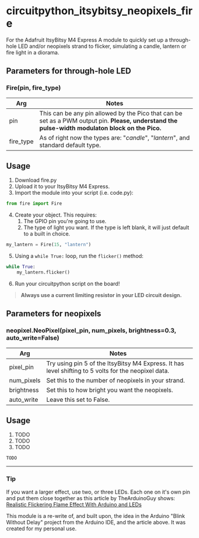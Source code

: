 
# circuitpython_itsybitsy_neopixels_fire
For the Adafruit ItsyBitsy M4 Express
A module to quickly set up a through-hole LED and/or neopixels strand to flicker, simulating a candle, lantern or fire light in a diorama.


## Parameters for through-hole LED
### Fire(pin, fire_type)
| Arg | Notes |
|---- | ----- |
| pin | This can be any pin allowed by the Pico that can be set as a PWM output pin. **Please, understand the pulse-width modulaton block on the Pico.**|
| fire_type | As of right now the types are: "*candle*", "*lantern*", and standard default type. |

## Usage
1. Download fire.py
2. Upload it to your ItsyBitsy M4 Express.
3. Import the module into your script (i.e. code.py):

```python
from fire import Fire
```

4. Create your object. This requires:
    1. The GPIO pin you're going to use.
    2. The type of light you want. If the type is left blank, it will just default to a built in choice.

```python
my_lantern = Fire(15, "lantern")
```

5. Using a `while True:` loop, run the `flicker()` method:

```python
while True:
    my_lantern.flicker()
```
6. Run your circuitpython script on the board!


> **Always use a current limiting resistor in your LED circuit design.**


## Parameters for neopixels
### neopixel.NeoPixel(pixel_pin, num_pixels, brightness=0.3, auto_write=False)
| Arg | Notes |
| ---- | ----- |
| pixel_pin | Try using pin 5 of the ItsyBitsy M4 Express. It has level shifting to 5 volts for the neopixel data.|
| num_pixels | Set this to the number of neopixels in your strand. |
| brightness | Set this to how bright you want the neopixels. |
| auto_write | Leave this set to False. |


## Usage
1. TODO
2. TODO
3. TODO

```python
TODO
```
---
### Tip
If you want a larger effect, use two, or three LEDs. Each one on it's own pin and put them close together as this article by TheArduinoGuy shows:  
[Realistic Flickering Flame Effect With Arduino and LEDs](https://www.instructables.com/Realistic-Fire-Effect-with-Arduino-and-LEDs/)

This module is a re-write of, and built upon, the idea in the Arduino "Blink Without Delay" project from the Arduino IDE, and the article above.  It was created for my personal use.
